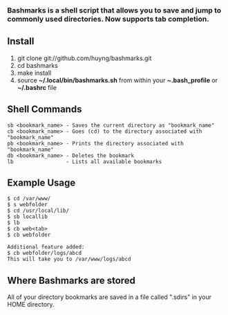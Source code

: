 ### Bashmarks is a shell script that allows you to save and jump to commonly used directories. Now supports tab completion.

## Install

1. git clone git://github.com/huyng/bashmarks.git
2. cd bashmarks
3. make install
4. source **~/.local/bin/bashmarks.sh** from within your **~.bash\_profile** or **~/.bashrc** file

## Shell Commands

    sb <bookmark_name> - Saves the current directory as "bookmark_name"
    cb <bookmark_name> - Goes (cd) to the directory associated with "bookmark_name"
    pb <bookmark_name> - Prints the directory associated with "bookmark_name"
    db <bookmark_name> - Deletes the bookmark
    lb                 - Lists all available bookmarks
    
## Example Usage

    $ cd /var/www/
    $ s webfolder
    $ cd /usr/local/lib/
    $ sb locallib
    $ lb
    $ cb web<tab>
    $ cb webfolder

    Additional feature added:
    $ cb webfolder/logs/abcd
    This will take you to /var/www/logs/abcd

## Where Bashmarks are stored
    
All of your directory bookmarks are saved in a file called ".sdirs" in your HOME directory.
